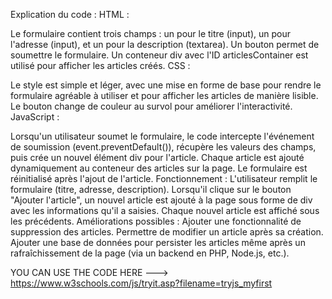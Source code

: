 Explication du code :
HTML :

Le formulaire contient trois champs : un pour le titre (input), un pour l'adresse (input), et un pour la description (textarea). Un bouton permet de soumettre le formulaire.
Un conteneur div avec l'ID articlesContainer est utilisé pour afficher les articles créés.
CSS :

Le style est simple et léger, avec une mise en forme de base pour rendre le formulaire agréable à utiliser et pour afficher les articles de manière lisible.
Le bouton change de couleur au survol pour améliorer l'interactivité.
JavaScript :

Lorsqu'un utilisateur soumet le formulaire, le code intercepte l'événement de soumission (event.preventDefault()), récupère les valeurs des champs, puis crée un nouvel élément div pour l'article.
Chaque article est ajouté dynamiquement au conteneur des articles sur la page.
Le formulaire est réinitialisé après l'ajout de l'article.
Fonctionnement :
L'utilisateur remplit le formulaire (titre, adresse, description).
Lorsqu'il clique sur le bouton "Ajouter l'article", un nouvel article est ajouté à la page sous forme de div avec les informations qu'il a saisies.
Chaque nouvel article est affiché sous les précédents.
Améliorations possibles :
Ajouter une fonctionnalité de suppression des articles.
Permettre de modifier un article après sa création.
Ajouter une base de données pour persister les articles même après un rafraîchissement de la page (via un backend en PHP, Node.js, etc.).

YOU CAN USE THE CODE HERE ---> https://www.w3schools.com/js/tryit.asp?filename=tryjs_myfirst
